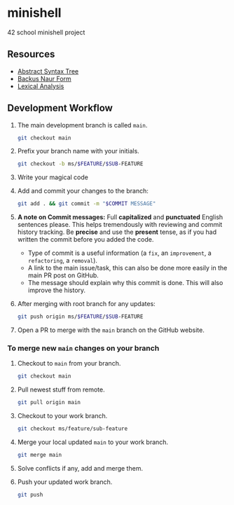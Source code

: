 # minishell

42 school minishell project

## Resources

- [Abstract Syntax Tree](https://en.wikipedia.org/wiki/Abstract_syntax_tree)
- [Backus Naur Form](https://en.wikipedia.org/wiki/Backus%E2%80%93Naur_form)
- [Lexical Analysis](https://en.wikipedia.org/wiki/Lexical_analysis)

## Development Workflow

1.  The main development branch is called `main`.

    ```bash
    git checkout main
    ```

2.  Prefix your branch name with your initials.

    ```bash
    git checkout -b ms/$FEATURE/$SUB-FEATURE
    ```

3.  Write your magical code

4.  Add and commit your changes to the branch:

    ```bash
    git add . && git commit -m "$COMMIT MESSAGE"
    ```

5.  **A note on Commit messages:** Full __capitalized__ and __punctuated__ English sentences please.
    This helps tremendously with reviewing and commit history tracking.
    Be **precise** and use the __present__ tense, as if you had written the commit before you added the code.

    - Type of commit is a useful information (a `fix`, an `improvement`, a `refactoring`, a `removal`).
    - A link to the main issue/task, this can also be done more easily in the main PR post on GitHub.
    - The message should explain why this commit is done. This will also improve the history.

6.  After merging with root branch for any updates:

    ```bash
    git push origin ms/$FEATURE/$SUB-FEATURE
    ```

7. Open a PR to merge with the `main` branch on the GitHub website.


### To merge new `main` changes on your branch

1.  Checkout to `main` from your branch.

    ```bash
    git checkout main
    ```

2.  Pull newest stuff from remote.

    ```bash
    git pull origin main
    ```

3.  Checkout to your work branch.

    ```bash
    git checkout ms/feature/sub-feature
    ```

4.  Merge your local updated `main` to your work branch.

    ```bash
    git merge main
    ```

5.  Solve conflicts if any, add and merge them.

6.  Push your updated work branch.

    ```bash
    git push
    ```
